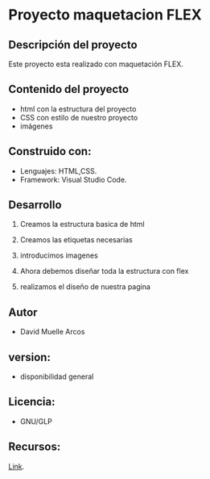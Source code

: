 # Proyecto maquetacion FLEX

## Descripción del proyecto

Este proyecto esta realizado con maquetación FLEX.

## Contenido del proyecto

* html con la estructura del proyecto
* CSS con estilo de nuestro proyecto
* imágenes

## Construido con:

* Lenguajes: HTML,CSS.
* Framework: Visual Studio Code.

## Desarrollo

1. Creamos la estructura basica de html

2. Creamos las etiquetas necesarias 

3. introducimos imagenes 

4. Ahora debemos diseñar toda la estructura con flex

5. realizamos el diseño de nuestra pagina


## Autor

* David Muelle Arcos

## version:

* disponibilidad general

## Licencia:

* GNU/GLP

## Recursos:

[Link](https://desarrolloweb.com/articulos/maquetacion-css-usando-flexbox).